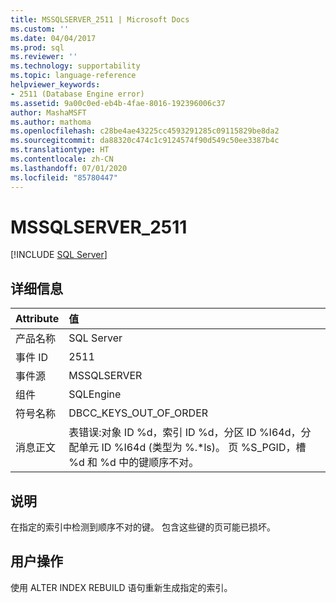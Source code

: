 ```yaml
---
title: MSSQLSERVER_2511 | Microsoft Docs
ms.custom: ''
ms.date: 04/04/2017
ms.prod: sql
ms.reviewer: ''
ms.technology: supportability
ms.topic: language-reference
helpviewer_keywords:
- 2511 (Database Engine error)
ms.assetid: 9a00c0ed-eb4b-4fae-8016-192396006c37
author: MashaMSFT
ms.author: mathoma
ms.openlocfilehash: c28be4ae43225cc4593291285c09115829be8da2
ms.sourcegitcommit: da88320c474c1c9124574f90d549c50ee3387b4c
ms.translationtype: HT
ms.contentlocale: zh-CN
ms.lasthandoff: 07/01/2020
ms.locfileid: "85780447"
---
```

# <a name="mssqlserver_2511"></a>MSSQLSERVER_2511
 [!INCLUDE [SQL Server](../../includes/applies-to-version/sqlserver.md)]
  
## <a name="details"></a>详细信息  
  
| Attribute | 值 |  
| :-------- | :---- |  
|产品名称|SQL Server|  
|事件 ID|2511|  
|事件源|MSSQLSERVER|  
|组件|SQLEngine|  
|符号名称|DBCC_KEYS_OUT_OF_ORDER|  
|消息正文|表错误:对象 ID %d，索引 ID %d，分区 ID %I64d，分配单元 ID %I64d (类型为 %.*ls)。 页 %S_PGID，槽 %d 和 %d 中的键顺序不对。|  
  
## <a name="explanation"></a>说明  
在指定的索引中检测到顺序不对的键。 包含这些键的页可能已损坏。  
  
## <a name="user-action"></a>用户操作  
使用 ALTER INDEX REBUILD 语句重新生成指定的索引。  
  
